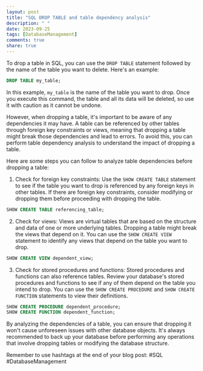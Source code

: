 ```yaml
---
layout: post
title: "SQL DROP TABLE and table dependency analysis"
description: " "
date: 2023-09-25
tags: [DatabaseManagement]
comments: true
share: true
---
```


To drop a table in SQL, you can use the `DROP TABLE` statement followed by the name of the table you want to delete. Here's an example:

```sql
DROP TABLE my_table;
```

In this example, `my_table` is the name of the table you want to drop. Once you execute this command, the table and all its data will be deleted, so use it with caution as it cannot be undone.

However, when dropping a table, it's important to be aware of any dependencies it may have. A table can be referenced by other tables through foreign key constraints or views, meaning that dropping a table might break those dependencies and lead to errors. To avoid this, you can perform table dependency analysis to understand the impact of dropping a table.

Here are some steps you can follow to analyze table dependencies before dropping a table:

1. Check for foreign key constraints: Use the `SHOW CREATE TABLE` statement to see if the table you want to drop is referenced by any foreign keys in other tables. If there are foreign key constraints, consider modifying or dropping them before proceeding with dropping the table.

```sql
SHOW CREATE TABLE referencing_table;
```

2. Check for views: Views are virtual tables that are based on the structure and data of one or more underlying tables. Dropping a table might break the views that depend on it. You can use the `SHOW CREATE VIEW` statement to identify any views that depend on the table you want to drop.

```sql
SHOW CREATE VIEW dependent_view;
```

3. Check for stored procedures and functions: Stored procedures and functions can also reference tables. Review your database's stored procedures and functions to see if any of them depend on the table you intend to drop. You can use the `SHOW CREATE PROCEDURE` and `SHOW CREATE FUNCTION` statements to view their definitions.

```sql
SHOW CREATE PROCEDURE dependent_procedure;
SHOW CREATE FUNCTION dependent_function;
```

By analyzing the dependencies of a table, you can ensure that dropping it won't cause unforeseen issues with other database objects. It's always recommended to back up your database before performing any operations that involve dropping tables or modifying the database structure.

Remember to use hashtags at the end of your blog post: #SQL #DatabaseManagement
